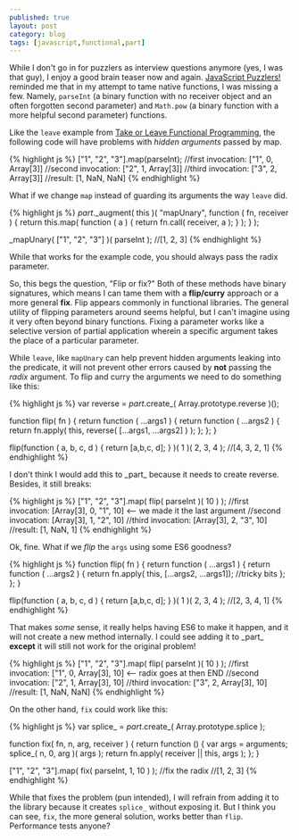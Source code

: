 ```yaml
---
published: true
layout: post
category: blog
tags: [javascript,functional,part]
---
```


While I don't go in for puzzlers as interview questions anymore (yes, I was that guy), I enjoy a good brain
teaser now and again.  [JavaScript Puzzlers!](http://javascript-puzzlers.herokuapp.com/) reminded me that in my
attempt to tame native functions, I was missing a few.  Namely, `parseInt` (a binary function with no
receiver object and an often forgotten second parameter) and `Math.pow` (a binary function with a more helpful
second parameter) functions.

Like the `leave` example from
[Take or Leave Functional Programming](http://autosponge.github.io/blog/2014/01/29/take-or-leave-functional-programming/),
the following code will have problems with *hidden arguments* passed by map.

{% highlight js %}
["1", "2", "3"].map(parseInt);
//first invocation:  ["1", 0, Array[3]]
//second invocation: ["2", 1, Array[3]]
//third invocation:  ["3", 2, Array[3]]
//result: [1, NaN, NaN]
{% endhighlight %}

What if we change `map` instead of guarding its arguments the way `leave` did.

{% highlight js %}
_part_._augment( this )( "mapUnary", function ( fn, receiver ) {
  return this.map( function ( a ) {
    return fn.call( receiver, a );
  } );
} );

_mapUnary( ["1", "2", "3"] )( parseInt );
//[1, 2, 3]
{% endhighlight %}

While that works for the example code, you should always pass the radix parameter.

So, this begs the question, "Flip or fix?"  Both of these methods have binary signatures, which means I can
tame them with a **flip/curry** approach or a more general **fix**.  Flip appears commonly in functional
libraries.  The general utility of flipping parameters around seems helpful, but I can't imagine using it
very often beyond binary functions.  Fixing a parameter works like a selective version of partial application
wherein a specific argument takes the place of a particular parameter.

While `leave`, like `mapUnary` can help prevent hidden arguments leaking into the predicate,
it will not prevent other errors caused by **not** passing the *radix* argument.  To flip and curry the arguments
we need to do something like this:

{% highlight js %}
var reverse = _part_.create_( Array.prototype.reverse )();

function flip( fn ) {
  return function ( ...args1 ) {
    return function ( ...args2 ) {
      return fn.apply( this, reverse( [...args1, ...args2] ) );
    };
  };
}

flip(function ( a, b, c, d ) {
  return [a,b,c, d];
} )( 1 )( 2, 3, 4 );
//[4, 3, 2, 1]
{% endhighlight %}

I don't think I would add this to \_part\_ because it needs to create reverse.  Besides, it still breaks:

{% highlight js %}
["1", "2", "3"].map( flip( parseInt )( 10 ) );
//first invocation:  [Array[3], 0, "1", 10] <-- we made it the last argument
//second invocation: [Array[3], 1, "2", 10]
//third invocation:  [Array[3], 2, "3", 10]
//result: [1, NaN, 1]
{% endhighlight %}

Ok, fine.  What if we *flip* the `args` using some ES6 goodness?

{% highlight js %}
function flip( fn ) {
  return function ( ...args1 ) {
    return function ( ...args2 ) {
      return fn.apply( this, [...args2, ...args1]); //tricky bits
    };
  };
}

flip(function ( a, b, c, d ) {
  return [a,b,c, d];
} )( 1 )( 2, 3, 4 );
//[2, 3, 4, 1]
{% endhighlight %}

That makes *some* sense, it really helps having ES6 to make it happen, and it will not create a new method internally.
I could see adding it to \_part\_ **except** it will still not work for the original problem!

{% highlight js %}
["1", "2", "3"].map( flip( parseInt )( 10 ) );
//first invocation:  ["1", 0, Array[3], 10] <-- radix goes at then END
//second invocation: ["2", 1, Array[3], 10]
//third invocation:  ["3", 2, Array[3], 10]
//result: [1, NaN, NaN]
{% endhighlight %}

On the other hand, `fix` could work like this:

{% highlight js %}
var splice_ = _part_.create_( Array.prototype.splice );

function fix( fn, n, arg, receiver ) {
  return function () {
    var args = arguments;
    splice_( n, 0, arg )( args );
    return fn.apply( receiver || this, args );
  };
}

["1", "2", "3"].map( fix( parseInt, 1, 10 ) ); //fix the radix
//[1, 2, 3]
{% endhighlight %}

While that fixes the problem (pun intended), I will refrain from adding it to the library because it creates
`splice_` without exposing it.  But I think you can see, `fix`, the more general solution, works better
than `flip`.  Performance tests anyone?
